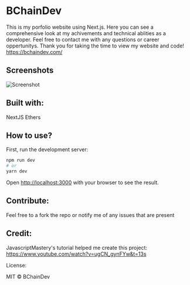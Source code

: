 # BChainDev
This is my porfolio website using Next.js. Here you can see a comprehensive look at my achivements and technical ablities as a developer. Feel free to contact me with any questions or career oppertunitys. Thank you for taking the time to view my website and code!
https://bchaindev.com/

## Screenshots
![Screenshot](public/Screenshot.png)

## Built with:

NextJS
Ethers

## How to use?
First, run the development server:

```bash
npm run dev
# or
yarn dev
```
Open [http://localhost:3000](http://localhost:3000) with your browser to see the result.

## Contribute:
Feel free to a fork the repo or notify me of any issues that are present

## Credit:

JavascriptMastery's tutorial helped me create this project:
https://www.youtube.com/watch?v=ugCN_gynFYw&t=13s

License:

MIT © BChainDev
